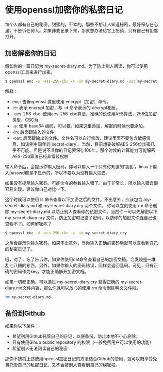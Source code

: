 # 使用openssl加密你的私密日记

每个人都有自己的秘密。甜蜜的，不幸的。那些不想让人知道秘密，最好保存在心里。不告诉任何人。如果非要记录下来，那就想办法给它上把锁，只有自己有钥匙打开。

## 加密解密你的日记

假如你的一篇日记为 my-secret-diary.md。为了防止别人阅读，你可以使用openssl工具来进行加密。

```bash
$ openssl enc -e -aes-256-cbc -a -in my-secret-diary.md -out my-secret-diary.cry
```
解释：

- enc: 告诉openssl 这里使用 encrypt（加密）命令。
- -e: 表示 encrypt 加密，与 -d 命令表示的 decrypt相反。
- -aes-256-cbc: 使用aes-256-cbc算法，准确的说使用AES算法，256位加密类型。CBC为
- -a: 使用 base64 编码，可以要。如果这里添加，解密的时候也要添加。
- -in: 后面跟输入的文件
- -out: 后面跟输出的文件。文件名可以自行修改，建议里面不要包含敏感信息，如该例中国年的'secret-diary'。当然，目前想要破解AES-256位加密几乎不可能。但是说不准你的日记要保存100年，那个时候的计算能力可能解密AES-256算法已经非常轻松啦

输入命令后，会提示你输入密码，你可以输入一个只有你知道的‘钥匙’。linux下输入passwd都是不显示的，所以不要以为没有输入进去。

如果没有提示输入密码，可能命令的参数输入错了。由于非常长，所以输入错误很容易出现。建议你自己对比一下。

这个时候可以使用 ls 命令查看以下加密之后的文件。不出意外，应该包含 my-secret-diary.md 和 my-secret-diary.cry 两个文件。 你可以立刻使用 rm 命令删除 my-secret-diary.md 以防止别人查看你的私密文件。当然你一可以先解密以下 my-secret-diary.cry 文件，防止加密时记错了密码，以防你的加密文件连自己也查看不了。如何解密呢？

```bash
$ openssl enc -d -aes-256-cbc -a -in my-secret-diary.cry
```
之后会提示你输入密码，如果不出意外，当你输入正确的密码后就可以查看到自己的秘密日记了。

哦，对了，忘了告诉你，如果你使用cat命令查看自己的加密文档，会发现是一堆乱七八糟的东西。另外，如果你输入的密码错误，同样会返回乱码。可见，只有正确的密码作为key，才能正确解开加密文档。

如果一切都正确，可以通过 my-secret-diary.cry 获得正确的 my-secret-diary.md文件内容，那么你就可以放心的使用 rm 命令删除明文文件啦。

```bash
rm my-secret-diary.md
```

## 备份到Github

如果你以下条件：

- 希望利用Github托管自己的日记，以便备份，防止本地不小心删除。
- 只有使用Gihub public repository 的权限（一般免费用户可以使用的功能）
- 希望别人无法阅读自己的秘密

那你不妨将上述使用openssl加密日记的方法结合Github的使用，就可以既享受免费托管自己的私密日记，又不会被别人查看到自己的秘密啦。
